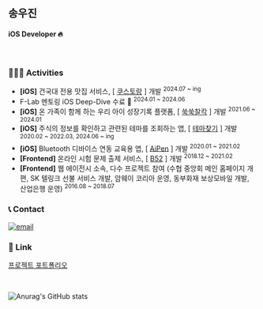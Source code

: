 ## 송우진
#### iOS Developer 🔥
<br>

### 👨🏻‍💻 Activities

- **[iOS]** 건국대 전용 맛집 서비스, [ [쿠스토랑](https://github.com/kustaurant/iOS-kustaurant) ] 개발 <sup>2024.07 ~ ing
- F-Lab 멘토링 iOS Deep-Dive 수료 🏫 <sup>2024.01 ~ 2024.06
- **[iOS]** 온 가족이 함께 하는 우리 아이 성장기록 플랫폼, [ [쑥쑥찰칵](https://woojin1900.oopy.io/5bc4964b-84c3-43de-b77d-8cd022e7766e) ] 개발 <sup>2021.06 ~ 2024.01
- **[iOS]** 주식의 정보를 확인하고 관련된 테마를 조회하는 앱, [ [테마찾기](https://woojin1900.oopy.io/ca47cea9-3eb9-4d8b-afb6-9fb0cee870c7) ] 개발 <sup>2020.02 ~ 2022.03, 2024.06 ~ ing
- **[iOS]** Bluetooth 디바이스 연동 교육용 앱, [ [AiPen](https://woojin1900.oopy.io/33ca9541-0c72-42fc-b51b-cfb80f13cea5) ] 개발 <sup>2020.01 ~ 2021.02
- **[Frontend]** 온라인 시험 문제 출제 서비스, [ [B52](https://woojin1900.oopy.io/1e2b693f-6a30-455f-9e9b-7f545017f3ed) ] 개발 <sup>2018.12 ~ 2021.02
- **[Frontend]** 웹 에이전시 소속, 다수 프로젝트 참여 (수협 중앙회 메인 홈페이지 개편, SK 텔링크 선불 서비스 개발, 암웨이 코리아 운영, 동부화재 보상모바일 개발, 산업은행 운영) <sup>2016.08 ~ 2018.07


### 📞 Contact
[![email](https://img.shields.io/badge/Gmail-EA4335?style=flat-square&logo=Gmail&logoColor=white)](mailto:woojin1900@gmail.com)


### 🔗 Link
[프로젝트 포트폴리오](https://woojin1900.oopy.io/)


<br>

![Anurag's GitHub stats](https://github-readme-stats.vercel.app/api?username=song1900&show_icons=true&theme=dracula)
